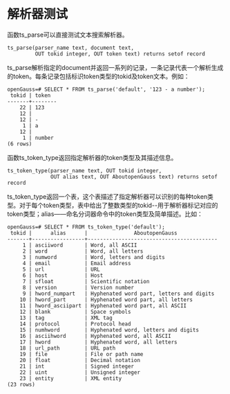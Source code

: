 # 解析器测试<a name="ZH-CN_TOPIC_0289900442"></a>

函数ts\_parse可以直接测试文本搜索解析器。

```
ts_parse(parser_name text, document text,
         OUT tokid integer, OUT token text) returns setof record
```

ts\_parse解析指定的document并返回一系列的记录，一条记录代表一个解析生成的token。每条记录包括标识token类型的tokid及token文本。例如：

```
openGauss=# SELECT * FROM ts_parse('default', '123 - a number');
 tokid | token
-------+--------
    22 | 123
    12 |
    12 | -
     1 | a
    12 |
     1 | number
(6 rows)
```

函数ts\_token\_type返回指定解析器的token类型及其描述信息。

```
ts_token_type(parser_name text, OUT tokid integer,
              OUT alias text, OUT AboutopenGauss text) returns setof record
```

ts\_token\_type返回一个表，这个表描述了指定解析器可以识别的每种token类型。对于每个token类型，表中给出了整数类型的tokid--用于解析器标记对应的token类型；alias——命名分词器命令中的token类型及简单描述。比如：

```
openGauss=# SELECT * FROM ts_token_type('default');
 tokid |      alias      |               AboutopenGauss                
-------+-----------------+------------------------------------------
     1 | asciiword       | Word, all ASCII
     2 | word            | Word, all letters
     3 | numword         | Word, letters and digits
     4 | email           | Email address
     5 | url             | URL
     6 | host            | Host
     7 | sfloat          | Scientific notation
     8 | version         | Version number
     9 | hword_numpart   | Hyphenated word part, letters and digits
    10 | hword_part      | Hyphenated word part, all letters
    11 | hword_asciipart | Hyphenated word part, all ASCII
    12 | blank           | Space symbols
    13 | tag             | XML tag
    14 | protocol        | Protocol head
    15 | numhword        | Hyphenated word, letters and digits
    16 | asciihword      | Hyphenated word, all ASCII
    17 | hword           | Hyphenated word, all letters
    18 | url_path        | URL path
    19 | file            | File or path name
    20 | float           | Decimal notation
    21 | int             | Signed integer
    22 | uint            | Unsigned integer
    23 | entity          | XML entity
(23 rows)
```

